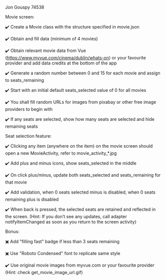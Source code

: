 Jon Gouspy 74538

Movie screen:

✔️ Create a Movie class with the structure specified in movie.json

✔️ Obtain and fill data (minimum of 4 movies)

✔️ Obtain relevant movie data from Vue (https://www.myvue.com/cinema/dublin/whats-on) or your favourite provider and add data credits at the bottom of the app

✔️ Generate a random number between 0 and 15 for each movie and assign to seats_remaining

✔️ Start with an initial default seats_selected value of 0 for all movies

✔️ You shall fill random URLs for images from pixabay or other free image providers to begin with

✔️ If any seats are selected, show how many seats are selected and hide remaining seats

Seat selection feature:

✔️ Clicking any item (anywhere on the item) on the movie screen should open a new MovieActivity, refer to movie_activity_*.jpg

✔️ Add plus and minus icons, show seats_selected in the middle

✔️ On click plus/minus, update both seats_selected and seats_remaining for that movie

✔️ Add validation, when 0 seats selected minus is disabled, when 0 seats remaining plus is disabled

✔️ When back is pressed, the selected seats are retained and reflected in the screen. (Hint: If you don’t see any updates, call adapter notifyItemChanged as soon as you return to the screen activity)

Bonus:

✖️ Add "filling fast" badge if less than 3 seats remaining

✖️ Use "Roboto Condensed" font to replicate same style

✔️ Use original movie images from myvue.com or your favourite provider (Hint: check get_movie_image_url.gif)
